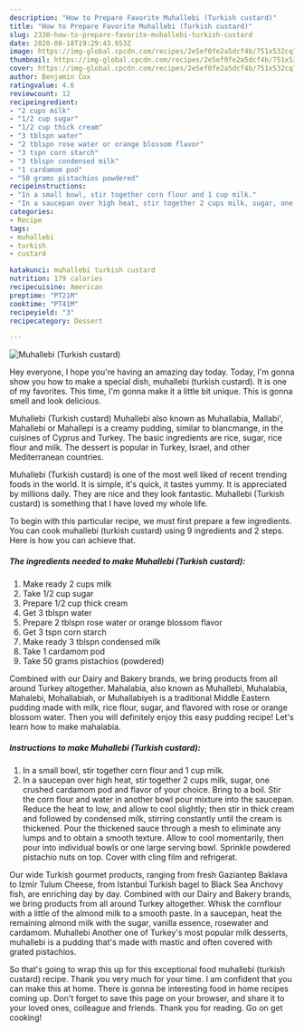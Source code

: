 ```yaml
---
description: "How to Prepare Favorite Muhallebi (Turkish custard)"
title: "How to Prepare Favorite Muhallebi (Turkish custard)"
slug: 2330-how-to-prepare-favorite-muhallebi-turkish-custard
date: 2020-08-18T19:29:43.653Z
image: https://img-global.cpcdn.com/recipes/2e5ef0fe2a5dcf4b/751x532cq70/muhallebi-turkish-custard-recipe-main-photo.jpg
thumbnail: https://img-global.cpcdn.com/recipes/2e5ef0fe2a5dcf4b/751x532cq70/muhallebi-turkish-custard-recipe-main-photo.jpg
cover: https://img-global.cpcdn.com/recipes/2e5ef0fe2a5dcf4b/751x532cq70/muhallebi-turkish-custard-recipe-main-photo.jpg
author: Benjamin Cox
ratingvalue: 4.6
reviewcount: 12
recipeingredient:
- "2 cups milk"
- "1/2 cup sugar"
- "1/2 cup thick cream"
- "3 tblspn water"
- "2 tblspn rose water or orange blossom flavor"
- "3 tspn corn starch"
- "3 tblspn condensed milk"
- "1 cardamom pod"
- "50 grams pistachios powdered"
recipeinstructions:
- "In a small bowl, stir together corn flour and 1 cup milk."
- "In a saucepan over high heat, stir together 2 cups milk, sugar, one crushed cardamom pod and flavor of your choice. Bring to a boil. Stir the corn flour and water in another bowl pour mixture into the saucepan. Reduce the heat to low, and allow to cool slightly; then stir in thick cream and followed by condensed milk, stirring constantly until the cream is thickened. Pour the thickened sauce through a mesh to eliminate any lumps and to obtain a smooth texture. Allow to cool momentarily, then pour into individual bowls or one large serving bowl. Sprinkle powdered pistachio nuts on top. Cover with cling film and refrigerat."
categories:
- Recipe
tags:
- muhallebi
- turkish
- custard

katakunci: muhallebi turkish custard 
nutrition: 179 calories
recipecuisine: American
preptime: "PT21M"
cooktime: "PT41M"
recipeyield: "3"
recipecategory: Dessert

---
```



![Muhallebi (Turkish custard)](https://img-global.cpcdn.com/recipes/2e5ef0fe2a5dcf4b/751x532cq70/muhallebi-turkish-custard-recipe-main-photo.jpg)

Hey everyone, I hope you're having an amazing day today. Today, I'm gonna show you how to make a special dish, muhallebi (turkish custard). It is one of my favorites. This time, I'm gonna make it a little bit unique. This is gonna smell and look delicious.

Muhallebi (Turkish custard) Muhallebi also known as Muhallabia, Mallabi&#39;, Mahallebi or Mahallepi is a creamy pudding, similar to blancmange, in the cuisines of Cyprus and Turkey. The basic ingredients are rice, sugar, rice flour and milk. The dessert is popular in Turkey, Israel, and other Mediterranean countries.

Muhallebi (Turkish custard) is one of the most well liked of recent trending foods in the world. It is simple, it's quick, it tastes yummy. It is appreciated by millions daily. They are nice and they look fantastic. Muhallebi (Turkish custard) is something that I have loved my whole life.


To begin with this particular recipe, we must first prepare a few ingredients. You can cook muhallebi (turkish custard) using 9 ingredients and 2 steps. Here is how you can achieve that.

<!--inarticleads1-->

##### The ingredients needed to make Muhallebi (Turkish custard):

1. Make ready 2 cups milk
1. Take 1/2 cup sugar
1. Prepare 1/2 cup thick cream
1. Get 3 tblspn water
1. Prepare 2 tblspn rose water or orange blossom flavor
1. Get 3 tspn corn starch
1. Make ready 3 tblspn condensed milk
1. Take 1 cardamom pod
1. Take 50 grams pistachios (powdered)


Combined with our Dairy and Bakery brands, we bring products from all around Turkey altogether. Mahalabia, also known as Muhallebi, Muhalabia, Mahalebi, Mohallabiah, or Muhallabiyeh is a traditional Middle Eastern pudding made with milk, rice flour, sugar, and flavored with rose or orange blossom water. Then you will definitely enjoy this easy pudding recipe! Let&#39;s learn how to make mahalabia. 

<!--inarticleads2-->

##### Instructions to make Muhallebi (Turkish custard):

1. In a small bowl, stir together corn flour and 1 cup milk.
1. In a saucepan over high heat, stir together 2 cups milk, sugar, one crushed cardamom pod and flavor of your choice. Bring to a boil. Stir the corn flour and water in another bowl pour mixture into the saucepan. Reduce the heat to low, and allow to cool slightly; then stir in thick cream and followed by condensed milk, stirring constantly until the cream is thickened. Pour the thickened sauce through a mesh to eliminate any lumps and to obtain a smooth texture. Allow to cool momentarily, then pour into individual bowls or one large serving bowl. Sprinkle powdered pistachio nuts on top. Cover with cling film and refrigerat.


Our wide Turkish gourmet products, ranging from fresh Gaziantep Baklava to Izmir Tulum Cheese, from Istanbul Turkish bagel to Black Sea Anchovy fish, are enriching day by day. Combined with our Dairy and Bakery brands, we bring products from all around Turkey altogether. Whisk the cornflour with a little of the almond milk to a smooth paste. In a saucepan, heat the remaining almond milk with the sugar, vanilla essence, rosewater and cardamom. Muhallebi Another one of Turkey&#39;s most popular milk desserts, muhallebi is a pudding that&#39;s made with mastic and often covered with grated pistachios. 

So that's going to wrap this up for this exceptional food muhallebi (turkish custard) recipe. Thank you very much for your time. I am confident that you can make this at home. There is gonna be interesting food in home recipes coming up. Don't forget to save this page on your browser, and share it to your loved ones, colleague and friends. Thank you for reading. Go on get cooking!

